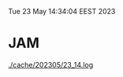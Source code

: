 Tue 23 May 14:34:04 EEST 2023
# JAM
<a href='./cache/202305/23_14.log'>./cache/202305/23_14.log</a>
